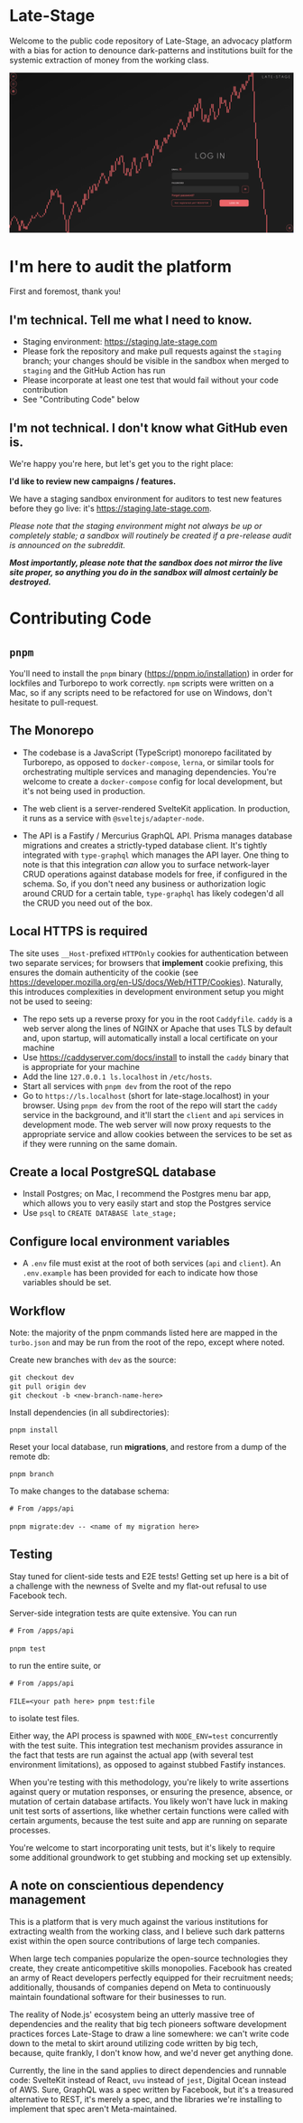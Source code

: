 # Late-Stage

Welcome to the public code repository of Late-Stage, an advocacy platform with a bias for action to denounce dark-patterns and institutions built for the systemic extraction of money from the working class.

![Late-Stage login page](.github/LoginPage.png)

# I'm here to audit the platform
First and foremost, thank you!

## I'm technical. Tell me what I need to know.
- Staging environment: https://staging.late-stage.com
- Please fork the repository and make pull requests against the `staging` branch; your changes should be visible in the sandbox when merged to `staging` and the GitHub Action has run
- Please incorporate at least one test that would fail without your code contribution
- See "Contributing Code" below

## I'm not technical. I don't know what GitHub even is.
We're happy you're here, but let's get you to the right place:

**I'd like to review new campaigns / features.**

We have a staging sandbox environment for auditors to test new features before they go live: it's https://staging.late-stage.com.

*Please note that the staging environment might not always be up or completely stable; a sandbox will routinely be created if a pre-release audit is announced on the subreddit.*

***Most importantly, please note that the sandbox does not mirror the live site proper, so anything you do in the sandbox will almost certainly be destroyed.***

# Contributing Code

## `pnpm`
You'll need to install the `pnpm` binary (https://pnpm.io/installation) in order for lockfiles and Turborepo to work correctly. `npm` scripts were written on a Mac, so if any scripts need to be refactored for use on Windows, don't hesitate to pull-request.

## The Monorepo
- The codebase is a JavaScript (TypeScript) monorepo facilitated by Turborepo, as opposed to `docker-compose`, `lerna`, or similar tools for orchestrating multiple services and managing dependencies. You're welcome to create
a `docker-compose` config for local development, but it's not being used in production.

- The web client is a server-rendered SvelteKit application. In production, it runs as a service with `@sveltejs/adapter-node`.
- The API is a Fastify / Mercurius GraphQL API. Prisma manages database migrations and creates a strictly-typed database client. It's tightly integrated with `type-graphql` which manages the API layer. One thing to note is that this integration *can* allow you to surface network-layer CRUD operations against database models for free, if configured in the schema. So, if you don't need any business or authorization logic around CRUD for a certain table, `type-graphql` has likely codegen'd all the CRUD you need out of the box.
  
## Local HTTPS is required
The site uses `__Host-`prefixed `HTTPOnly` cookies for authentication between two separate services; for browsers that **implement** cookie prefixing, this ensures the domain authenticity of the cookie (see https://developer.mozilla.org/en-US/docs/Web/HTTP/Cookies). Naturally, this introduces complexities in development environment setup you might not be used to seeing:
  - The repo sets up a reverse proxy for you in the root `Caddyfile`. `caddy` is a web server along the lines of NGINX or Apache that uses TLS by default and, upon startup, will automatically install a local certificate on your machine
  - Use https://caddyserver.com/docs/install to install the `caddy` binary that is appropriate for your machine
  - Add the line `127.0.0.1 ls.localhost` in `/etc/hosts`.
  - Start all services with `pnpm dev` from the root of the repo
  - Go to `https://ls.localhost` (short for late-stage.localhost) in your browser. Using `pnpm dev` from the root of the repo will start the `caddy` service in the background, and it'll start the `client` and `api` services in development mode. The web server will now proxy requests to the appropriate service and allow cookies between the services to be set as if they were running on the same domain.

## Create a local PostgreSQL database
- Install Postgres; on Mac, I recommend the Postgres menu bar app, which allows you to very easily start and stop the Postgres service
- Use `psql` to `CREATE DATABASE late_stage;`

## Configure local environment variables
- A `.env` file must exist at the root of both services (`api` and `client`). An `.env.example` has been provided for each to indicate how those variables should be set.

## Workflow
Note: the majority of the pnpm commands listed here are mapped in the `turbo.json` and may be run from the root of the repo, except where noted.

Create new branches with `dev` as the source:
```
git checkout dev
git pull origin dev
git checkout -b <new-branch-name-here>
```

Install dependencies (in all subdirectories):
```
pnpm install
```

Reset your local database, run **migrations**, and restore from a dump of the remote db:
```
pnpm branch
```

To make changes to the database schema:
```
# From /apps/api

pnpm migrate:dev -- <name of my migration here>
```

## Testing
Stay tuned for client-side tests and E2E tests! Getting set up here is a bit of a challenge with the newness of Svelte and my flat-out refusal to use Facebook tech.

Server-side integration tests are quite extensive. You can run 
```
# From /apps/api

pnpm test
```

to run the entire suite, or 
```
# From /apps/api

FILE=<your path here> pnpm test:file
```
to isolate test files. 

Either way, the API process is spawned with `NODE_ENV=test` concurrently with the test suite. This integration test mechanism provides assurance in the fact that tests are run against the actual app (with several test environment limitations), as opposed to against stubbed Fastify instances.

When you're testing with this methodology, you're likely to write assertions against query or mutation responses, or ensuring the presence, absence, or mutation of certain database artifacts. You likely won't have luck in making unit test sorts of assertions, like whether certain functions were called with certain arguments, because the test suite and app are running on separate processes.

You're welcome to start incorporating unit tests, but it's likely to require some additional groundwork to get stubbing and mocking set up extensibly.

## A note on conscientious dependency management
This is a platform that is very much against the various institutions for extracting wealth from the working class, and I believe such dark patterns exist within the open source contributions of large tech companies.

When large tech companies popularize the open-source technologies they create, they create anticompetitive skills monopolies. Facebook has created an army of React developers perfectly equipped for their recruitment needs; additionally, thousands of companies depend on Meta to continuously maintain foundational software for their businesses to run.

The reality of Node.js' ecosystem being an utterly massive tree of dependencies and the reality that big tech pioneers software development practices forces Late-Stage to draw a line somewhere: we can't write code down to the metal to skirt around utilizing code written by big tech, because, quite frankly, I don't know how, and we'd never get anything done.

Currently, the line in the sand applies to direct dependencies and runnable code: SvelteKit instead of React, `uvu` instead of `jest`, Digital Ocean instead of AWS. Sure, GraphQL was a spec written by Facebook, but it's a treasured alternative to REST, it's merely a spec, and the libraries we're installing to implement that spec aren't Meta-maintained.
